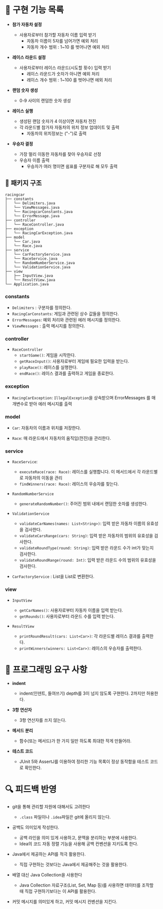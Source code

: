 # 🚀 구현 기능 목록

- **참가 자동차 설정**
    - 사용자로부터 참가할 자동차 이름 입력 받기
      - 자동차 이름이 5자를 넘어가면 예외 처리
      - 자동차 개수 범위 : 1~10 를 벗어나면 예외 처리

- **레이스 라운드 설정**
    - 사용자로부터 레이스 라운드(시도할 횟수) 입력 받기
      - 레이스 라운드가 숫자가 아니면 예외 처리
      - 레이스 개수 범위 : 1~100 를 벗어나면 에외 처리

- **랜덤 숫자 생성**
    - 0-9 사이의 랜덤한 숫자 생성

- **레이스 실행**
    - 생성된 랜덤 숫자가 4 이상이면 자동차 전진
    - 각 라운드별 참가자 자동차의 위치 정보 업데이트 및 출력
      - 자동차의 위치정보는 ("-")로 출력

- **우승자 결정**
    - 가장 멀리 이동한 자동차를 찾아 우승자로 선정
    - 우승자 이름 출력
      - 우승자가 여러 명이면 쉼표를 구분자로 해 모두 출력


## 📂 패키지 구조

```
racingcar
├── constants
│   └── Delimiters.java
│   └── ViewMessages.java
│   └── RacingcarConstants.java
│   └── ErrorMessage.java
├── controller
│   └── RaceController.java
├── exception
│   └── RacingCarException.java
├── model
│   └── Car.java
│   └── Race.java
├── service
│   └── CarFactoryService.java
│   └── RaceService.java
│   └── RandomNumberService.java
│   └── ValidationService.java
├── view
│   ├── InputView.java
│   └── ResultView.java
└── Application.java

```   


### constants
- `Delimiters` : 구분자를 정의한다.
- `RacingCarConstants`: 게임과 관련된 상수 값들을 정의한다.
- `ErrorMessages`: 예외 처리와 관련된 에러 메시지를 정의한다.
- `ViewMessages` : 출력 메시지를 정의한다.  



### controller
- `RaceController`
    - `startGame()`: 게임을 시작한다.
    - `getRaceInput()`: 사용자로부터 게임에 필요한 입력을 받는다.
    - `playRace()`: 레이스를 실행한다.
    - `endRace()`: 레이스 결과를 출력하고 게임을 종료한다.


### exception
- `RacingCarException`: `IllegalException`을 상속받으며 ErrorMessages 를 매개변수로 받아 에러 메시지를 출력

### model
- `Car`: 자동차의 이름과 위치를 저장한다.

- `Race`: 매 라운드에서 자동차의 움직임(전진)을 관리한다.


### service
- `RaceService`:
    - `executeRace(race: Race)`: 레이스를 실행합니다. 이 메서드에서 각 라운드별로 자동차의 이동을 관리
    - `findWinners(race: Race)`: 레이스의 우승자를 찾는다.


- `RandomNumberService`
    - `generateRandomNumber()`: 주어진 범위 내에서 랜덤한 숫자를 생성한다.


- `ValidationService`
    - `validateCarNames(names: List<String>)`: 입력 받은 자동차 이름의 유효성을 검사한다.
    - `validateCarsRange(cars: String)`: 입력 받은 자동차의 범위의 유효성을 검사한다.
    - `validateRoundType(round: String)`: 입력 받은 라운드 수가 int가 맞는지 검사한다.
    - `validateRoundRange(round: Int)`: 입력 받은 라운드 수의 범위의 유효성을 검사한다.

    
- `CarFactoryService` : List<String>을 List<Car>로 변환한다.


### view

- `InputView`
    - `getCarNames()`: 사용자로부터 자동차 이름을 입력 받는다.
    - `getRounds()`: 사용자로부터 라운드 수를 입력 받는다.


- `ResultView`
    - `printRoundResult(cars: List<Car>)`: 각 라운드별 레이스 결과를 출력한다.
    - `printWinners(winners: List<Car>)`: 레이스의 우승자를 출력한다.



# 🎯 프로그래밍 요구 사항
- **indent**
    - indent(인덴트, 들여쓰기) depth를 3이 넘지 않도록 구현한다. 2까지만 허용한다.


- **3항 연산자**
    - 3항 연산자를 쓰지 않는다.


- **메서드 분리**
    - 함수(또는 메서드)가 한 가지 일만 하도록 최대한 작게 만들어라.


- **테스트 코드**
    - JUnit 5와 AssertJ를 이용하여 정리한 기능 목록이 정상 동작함을 테스트 코드로 확인한다.


# 🔍 피드백 반영
- git을 통해 관리할 자원에 대해서도 고려한다
    - `.class` 파일이나 `.idea`파일은 git에 올리지 않는다.


- 공백도 의미있게 작성한다.
    - 공백 라인을 의미 있게 사용하고, 문맥을 분리하는 부분에 사용한다.
    - Idea의 코드 자동 정렬 기능을 사용해 공백 컨벤션을 지키도록 한다.


- Java에서 제공하는 API를 적극 활용한다.
    -  직접 구현하는 것보다는 Java에서 제공해주는 것을 활용한다.


- 배열 대신 Java Collection을 사용한다
    - Java Collection 자료구조(List, Set, Map 등)를 사용하면 데이터를 조작할 때 직접 구현하기보다는 이 API를 활용한다.


- 커밋 메시지를 의미있게 하고, 커밋 메시지 컨벤션을 지킨다.